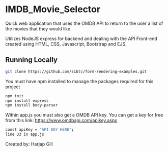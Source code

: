 # IMDB_Movie_Selector

Quick web application that uses the OMDB API to return to the user a list of the movies that they would like.

Utilizes NodeJS express for backend and dealing with the API
Front-end created using HTML, CSS, Javascript, Bootstrap and EJS.


## Running Locally

```bash
git clone https://github.com/sibtc/form-rendering-examples.git
```

You must have npm installed to manage the packages required for this project

```bash
npm init
npm install express
npm install body-parser

```

Within app.js you must also get a OMDB API key.
You can get a key for free from this link: https://www.omdbapi.com/apikey.aspx

```bash
const apiKey = "API KEY HERE";
line 33 in app.js

```

Created by: Harjap Gill

